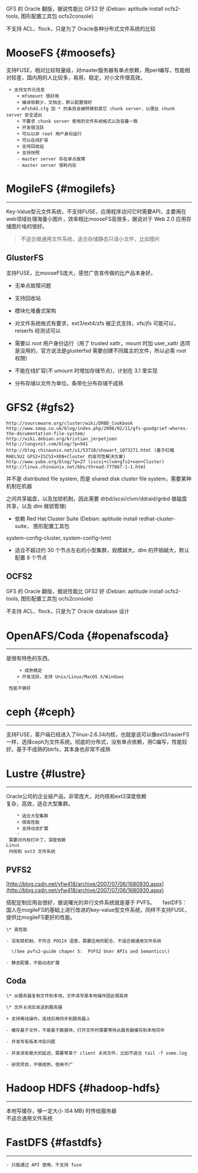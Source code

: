 GFS 的 Oracle 翻版，据说性能比 GFS2 好 \(Debian: aptitude install ocfs2-tools, 图形配置工具包 ocfs2console\)

不支持 ACL、flock，只是为了 Oracle各种分布式文件系统的比较

# MooseFS {#moosefs}

支持FUSE，相对比较轻量级，对master服务器有单点依赖，用perl编写，性能相对较差，国内用的人比较多，易用，稳定，对小文件很高效。

```
 + 支持文件元信息
    + mfsmount 很好用
    + 编译依赖少，文档全，默认配置很好
    + mfshdd.cfg 加 * 的条目会被转移到其它 chunk server，以便此 chunk server 安全退出
    + 不要求 chunk server 使用的文件系统格式以及容量一致
    + 开发很活跃
    + 可以以非 root 用户身份运行
    + 可以在线扩容
    + 支持回收站
    + 支持快照
    - master server 存在单点故障
    - master server 很耗内存
```

# MogileFS {#mogilefs}

---

Key-Value型元文件系统，不支持FUSE，应用程序访问它时需要API，主要用在web领域处理海量小图片，效率相比mooseFS高很多，据说对于 Web 2.0 应用存储图片啥的很好。

> 不适合做通用文件系统，适合存储静态只读小文件，比如图片

## GlusterFS

支持FUSE，比mooseFS庞大，感觉广告宣传做的比产品本身好。

* 无单点故障问题

* 支持回收站

* 模块化堆叠式架构

* 对文件系统格式有要求，ext3/ext4/zfs 被正式支持，xfs/jfs 可能可以，reiserfs 经测试可以

* 需要以 root 用户身份运行（用了 trusted xattr，mount 时加 user\_xattr 选项是没用的，官方说法是glusterfsd 需要创建不同属主的文件，所以必需 root 权限\)

* 不能在线扩容\(不 umount 时增加存储节点\)，计划在 3.1 里实现

* 分布存储以文件为单位，条带化分布存储不成熟

# GFS2 {#gfs2}

```
http://sourceware.org/cluster/wiki/DRBD_Cookbook
http://www.smop.co.uk/blog/index.php/2008/02/11/gfs-goodgrief-wheres-the-documentation-file-system/
http://wiki.debian.org/kristian_jerpetjoen
http://longvnit.com/blog/?p=941
http://blog.chinaunix.net/u1/53728/showart_1073271.html (基于红帽RHEL5U2 GFS2+ISCSI+XEN+Cluster 的高可性解决方案)
http://www.yubo.org/blog/?p=27 (iscsi+clvm+gfs2+xen+Cluster)
http://linux.chinaunix.net/bbs/thread-777867-1-1.html
```

并不是 distributed file system, 而是 shared disk cluster file system，需要某种机制在机器

之间共享磁盘，以及加锁机制，因此需要 drbd/iscsi/clvm/ddraid/gnbd 做磁盘共享，以及 dlm 做锁管理\)

* 依赖 Red Hat Cluster Suite \(Debian: aptitude install redhat-cluster-suite， 图形配置工具包 

system-config-cluster, system-config-lvm\)

* 适合不超过约 30 个节点左右的小型集群，规模越大，dlm 的开销越大，默认配置 8 个节点

## OCFS2

GFS 的 Oracle 翻版，据说性能比 GFS2 好 \(Debian: aptitude install ocfs2-tools, 图形配置工具包 ocfs2console\)

不支持 ACL、flock，只是为了 Oracle database 设计

# OpenAFS/Coda {#openafscoda}

---

是很有特色的东西。

```
     + 成熟稳定
    + 开发活跃，支持 Unix/Linux/MacOS X/Windows
    -
 性能不够好
```

# ceph {#ceph}

---

支持FUSE，客户端已经进入了linux-2.6.34内核，也就是说可以像ext3/rasierFS一样，选择ceph为文件系统。彻底的分布式，没有单点依赖，用C编写，性能较好。基于不成熟的btrfs，其本身也非常不成熟

# Lustre {#lustre}

---

Oracle公司的企业级产品，非常庞大，对内核和ext3深度依赖  
复杂，高效，适合大型集群。

```
    * 适合大型集群
    + 很高性能
    + 支持动态扩展
    -
 需要对内核打补丁，深度依赖 
Linux
 内核和 ext3 文件系统
```

## PVFS2

[http://blog.csdn.net/yfw418/archive/2007/07/06/1680930.aspx](http://blog.csdn.net/yfw418/archive/2007/07/06/1680930.aspx)

搭配定制应用会很好，据说曙光的并行文件系统就是基于 PVFS。　　fastDFS：国人在mogileFS的基础上进行改进的key-value型文件系统，同样不支持FUSE，提供比mogileFS更好的性能。

```
\* 高性能

- 没有锁机制，不符合 POSIX 语意，需要应用的配合，不适合做通用文件系统

  \(See pvfs2-guide chaper 5:  PVFS2 User APIs and Semantics\)

- 静态配置，不能动态扩展
```

## Coda

```
\* 从服务器复制文件到本地，文件读写是本地操作因此很高效

\* 文件关闭后发送到服务器

+ 支持离线操作，连线后再同步到服务器上

- 缓存基于文件，不是基于数据块，打开文件时需要等待从服务器缓存到本地完毕

- 并发写有版本冲突问题

- 并发读有极大的延迟，需要等某个 client 关闭文件，比如不适合 tail -f some.log

- 研究项目，不够成熟，使用不广
```

# Hadoop HDFS {#hadoop-hdfs}

---

本地写缓存，够一定大小 \(64 MB\) 时传给服务器  
不适合通用文件系统

# FastDFS {#fastdfs}

---

```
- 只能通过 API 使用，不支持 fuse
```



